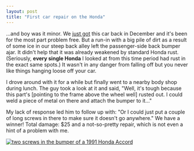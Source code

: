 ```yaml
---
layout: post
title: "First car repair on the Honda"
---
```




<p>...and boy was it minor. We <a href="http://www.cwinters.com/news/display/?news_id=3308">just got</a> this car back in December and it's been for the most part problem free. But a run-in with a big pile of dirt as a result of some ice in our steep back alley left the passenger-side back bumper ajar. It didn't help that it was already weakened by standard Honda rust. (Seriously, <b>every single Honda</b> I looked at from this time period had rust in the exact same spots.) It wasn't in any danger from falling off but you never like things hanging loose off your car.</p>

<p>I drove around with it for a while but finally went to a nearby body shop during lunch. The guy took a look at it and said, "Well, it's tough because this part's [pointing to the frame above the wheel well] rusted out. I could weld a piece of metal on there and attach the bumper to it..."</p>

<p>My lack of response led him to follow up with: "Or I could just put a couple of long screws in there to make sure it doesn't go anywhere." We have a winner! Total damage: $25 and a not-so-pretty repair, which is not even a hint of a problem with me.</p>

<p><a href="http://www.cwinters.com/images/blog/first_car_repair.jpg"><img src="http://www.cwinters.com/images/blog/first_car_repair_thumb.jpg" alt="two screws in the bumper of a 1991 Honda Accord" /></a></p>


